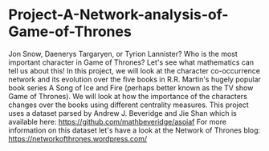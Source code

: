 # Project-A-Network-analysis-of-Game-of-Thrones
Jon Snow, Daenerys Targaryen, or Tyrion Lannister? Who is the most important character in Game of Thrones? Let's see what mathematics can tell us about this!
In this project, we will look at the character co-occurrence network and its evolution over the five books in R.R. Martin's hugely popular book series A Song of Ice and Fire (perhaps better known as the TV show Game of Thrones). 
We will look at how the importance of the characters changes over the books using different centrality measures.
This project uses a dataset parsed by Andrew J. Beveridge and Jie Shan which is available here: https://github.com/mathbeveridge/asoiaf 
For more information on this dataset let's have a look at the Network of Thrones blog: https://networkofthrones.wordpress.com/
